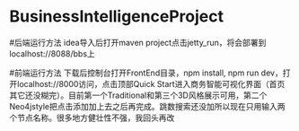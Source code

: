 # BusinessIntelligenceProject

#后端运行方法
idea导入后打开maven project点击jetty_run，将会部署到localhost://8088/bbs上

#前端运行方法
下载后控制台打开FrontEnd目录，npm install, npm run dev，打开localhost://8000访问，点击顶部Quick Start进入商务智能可视化界面（首页其它还没糊完）。目前第一个Traditional和第三个3D风格展示可用，第二个Neo4jstyle把点击添加加上去之后再完成。跳数搜索还没加所以现在只用输入两个节点名称。很多地方健壮性不强，我回头再改